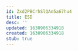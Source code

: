 ```yaml
---
id: Zxd2PBCrhSlQAn5a67hu4
title: ESD
desc: ''
updated: 1630906334918
created: 1630906334918
stub: true
---
```


